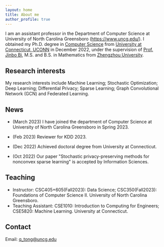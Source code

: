 ```yaml
---
layout: home
title: About me
author_profile: true
---
```

I am an assistant professor in the Department of Computer Science at University of North Carolina Greensboro (https://www.uncg.edu/). I obtained my Ph.D. degree in  [Computer Science](https://www.cse.uconn.edu/) from [University at Connecticut, UCONN](https://uconn.edu/) in December 2022, under the supervision of [Prof. Jinbo Bi](https://jinbo-bi.uconn.edu/),  M.S. and B.S. in Mathematics from [Zhengzhou University](http://english.zzu.edu.cn/). 

## Research interests
My research interests include Machine Learning; Stochastic Optimization; Deep Learning; Differential Privacy; Sparse Learning; Graph Convolutional Network (GCN) and Federated Learning.  

## News
* (March 2023) I have joined the department of Computer Science at University of North Carolina Greensboro in Spring 2023.

* (Feb 2023) Reviewer for KDD 2023.

* (Dec 2022) Achieved doctoral degree from University at Connecticut.

* (Oct 2022) Our paper "Stochastic privacy-preserving methods for nonconvex sparse learning" is accepted by Information Sciences.


## Teaching
* Instructor: CSC405+605(Fall2023): Data Science; CSC350(Fall2023): Foundations of Computer Science II. University of North Carolina Greensboro.
* Teaching Assistant: CSE1010: Introduction to Computing for Engineers; CSE5820: Machine Learning. University at Connecticut.

## Contact
Email: q_tong@uncg.edu


